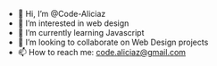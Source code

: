 - 👋 Hi, I’m @Code-Aliciaz
- 👀 I’m interested in web design
- 🌱 I’m currently learning Javascript
- 💞️ I’m looking to collaborate on Web Design projects
- 📫 How to reach me: code.aliciaz@gmail.com

<!---
Code-Aliciaz/Code-Aliciaz is a ✨ special ✨ repository because its `README.md` (this file) appears on your GitHub profile.
You can click the Preview link to take a look at your changes.
--->
